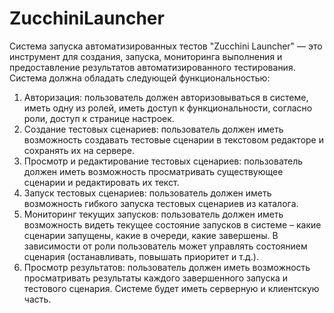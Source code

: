 # ZucchiniLauncher

Система запуска автоматизированных тестов "Zucchini Launcher" — это инструмент для создания, запуска, мониторинга
выполнения и предоставление результатов автоматизированного тестирования.
Система должна обладать следующей функциональностью:

1. Авторизация: пользователь должен авторизовываться в системе, иметь одну из ролей, иметь доступ к функциональности,
   согласно роли, доступ к странице настроек.
2. Создание тестовых сценариев: пользователь должен иметь возможность создавать тестовые сценарии в текстовом редакторе
   и сохранять их на сервере.
3. Просмотр и редактирование тестовых сценариев: пользователь должен иметь возможность просматривать существующее
   сценарии и редактировать их текст.
4. Запуск тестовых сценариев: пользователь должен иметь возможность гибкого запуска тестовых сценариев из каталога.
5. Мониторинг текущих запусков: пользователь должен иметь возможность видеть текущее состояние запусков в системе –
   какие сценарии запущены, какие в очереди, какие завершены. В зависимости от роли пользователь может управлять
   состоянием сценария (останавливать, повышать приоритет и т.д.).
6. Просмотр результатов: пользователь должен иметь возможность просматривать результаты каждого завершенного запуска и
   тестового сценария.
   Системе будет иметь серверную и клиентскую часть.